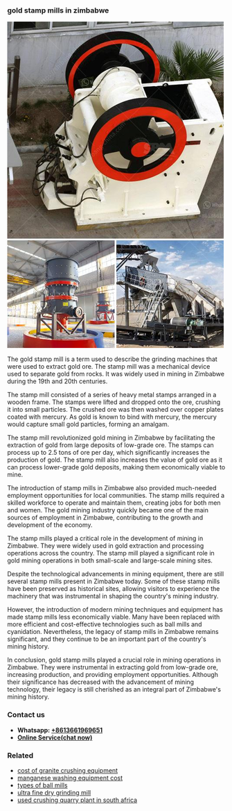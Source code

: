 <h3>gold stamp mills in zimbabwe</h3><img src='1702953244.jpg' alt=''><p>The gold stamp mill is a term used to describe the grinding machines that were used to extract gold ore. The stamp mill was a mechanical device used to separate gold from rocks. It was widely used in mining in Zimbabwe during the 19th and 20th centuries.</p><p>The stamp mill consisted of a series of heavy metal stamps arranged in a wooden frame. The stamps were lifted and dropped onto the ore, crushing it into small particles. The crushed ore was then washed over copper plates coated with mercury. As gold is known to bind with mercury, the mercury would capture small gold particles, forming an amalgam.</p><p>The stamp mill revolutionized gold mining in Zimbabwe by facilitating the extraction of gold from large deposits of low-grade ore. The stamps can process up to 2.5 tons of ore per day, which significantly increases the production of gold. The stamp mill also increases the value of gold ore as it can process lower-grade gold deposits, making them economically viable to mine.</p><p>The introduction of stamp mills in Zimbabwe also provided much-needed employment opportunities for local communities. The stamp mills required a skilled workforce to operate and maintain them, creating jobs for both men and women. The gold mining industry quickly became one of the main sources of employment in Zimbabwe, contributing to the growth and development of the economy.</p><p>The stamp mills played a critical role in the development of mining in Zimbabwe. They were widely used in gold extraction and processing operations across the country. The stamp mill played a significant role in gold mining operations in both small-scale and large-scale mining sites.</p><p>Despite the technological advancements in mining equipment, there are still several stamp mills present in Zimbabwe today. Some of these stamp mills have been preserved as historical sites, allowing visitors to experience the machinery that was instrumental in shaping the country's mining industry.</p><p>However, the introduction of modern mining techniques and equipment has made stamp mills less economically viable. Many have been replaced with more efficient and cost-effective technologies such as ball mills and cyanidation. Nevertheless, the legacy of stamp mills in Zimbabwe remains significant, and they continue to be an important part of the country's mining history.</p><p>In conclusion, gold stamp mills played a crucial role in mining operations in Zimbabwe. They were instrumental in extracting gold from low-grade ore, increasing production, and providing employment opportunities. Although their significance has decreased with the advancement of mining technology, their legacy is still cherished as an integral part of Zimbabwe's mining history.</p><h3>Contact us</h3><ul><li><strong>Whatsapp:&nbsp;<a href="https://wa.me/8613661969651">+8613661969651</a></strong></li><li><a href="https://swt.shibang-china.com/?git&amp;zhl&amp;gold stamp mills in zimbabwe"><strong>Online Service(chat now)</strong></a></li></ul><h3>Related</h3><ul><li><a href='cost of granite crushing equipment.md'>cost of granite crushing equipment</a></li><li><a href='manganese washing equipment cost.md'>manganese washing equipment cost</a></li><li><a href='types of ball mills.md'>types of ball mills</a></li><li><a href='ultra fine dry grinding mill.md'>ultra fine dry grinding mill</a></li><li><a href='used crushing quarry plant in south africa.md'>used crushing quarry plant in south africa</a></li></ul>